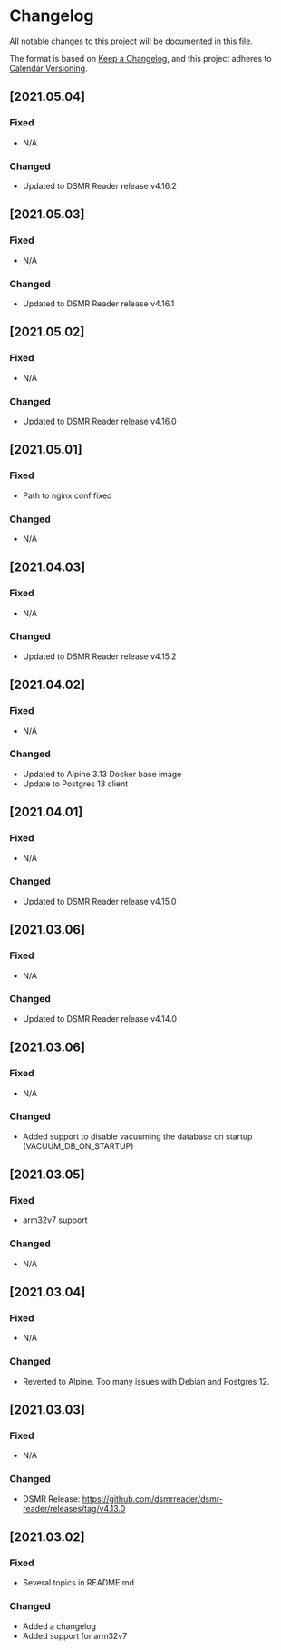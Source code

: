 # Changelog

All notable changes to this project will be documented in this file.

The format is based on [Keep a Changelog](https://keepachangelog.com/en/1.0.0/),
and this project adheres to [Calendar Versioning](https://calver.org/).

## [2021.05.04]

### Fixed
- N/A

### Changed
- Updated to DSMR Reader release v4.16.2

## [2021.05.03]

### Fixed
- N/A

### Changed
- Updated to DSMR Reader release v4.16.1

## [2021.05.02]

### Fixed
- N/A

### Changed
- Updated to DSMR Reader release v4.16.0

## [2021.05.01]

### Fixed
- Path to nginx conf fixed

### Changed
- N/A

## [2021.04.03]

### Fixed
- N/A

### Changed
- Updated to DSMR Reader release v4.15.2

## [2021.04.02]

### Fixed
- N/A

### Changed
- Updated to Alpine 3.13 Docker base image
- Update to Postgres 13 client

## [2021.04.01]

### Fixed
- N/A

### Changed
- Updated to DSMR Reader release v4.15.0

## [2021.03.06]

### Fixed
- N/A

### Changed
- Updated to DSMR Reader release v4.14.0


## [2021.03.06]

### Fixed
- N/A

### Changed
- Added support to disable vacuuming the database on startup (VACUUM_DB_ON_STARTUP)


## [2021.03.05]

### Fixed
- arm32v7 support

### Changed
- N/A


## [2021.03.04]

### Fixed
- N/A

### Changed
- Reverted to Alpine. Too many issues with Debian and Postgres 12.


## [2021.03.03]

### Fixed
- N/A

### Changed
- DSMR Release: https://github.com/dsmrreader/dsmr-reader/releases/tag/v4.13.0


## [2021.03.02]

### Fixed
- Several topics in README.md

### Changed
- Added a changelog
- Added support for arm32v7
